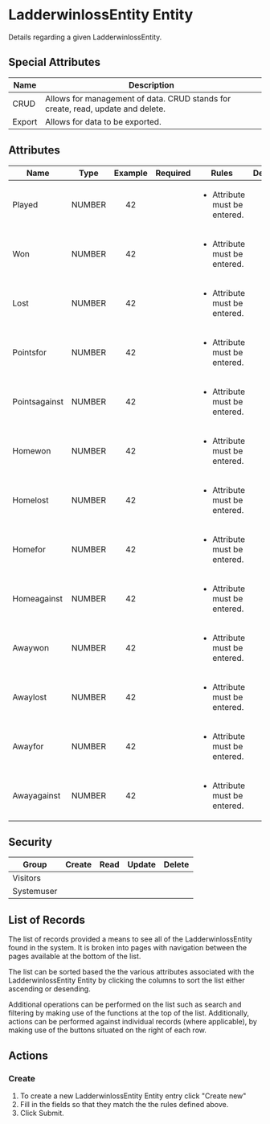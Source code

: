 <!--
@bot-written

WARNING AND NOTICE
Any access, download, storage, and/or use of this source code is subject to the terms and conditions of the
Full Software Licence as accepted by you before being granted access to this source code and other materials,
the terms of which can be accessed on the Codebots website at https://codebots.com/full-software-licence. Any
commercial use in contravention of the terms of the Full Software Licence may be pursued by Codebots through
licence termination and further legal action, and be required to indemnify Codebots for any loss or damage,
including interest and costs. You are deemed to have accepted the terms of the Full Software Licence on any
access, download, storage, and/or use of this source code.

BOT WARNING
This file is bot-written.
Any changes out side of "protected regions" will be lost next time the bot makes any changes.
-->

# LadderwinlossEntity Entity

Details regarding a given LadderwinlossEntity.


## Special Attributes
| Name | Description |
| ---- | ---- |
| CRUD | Allows for management of data. CRUD stands for create, read, update and delete. |
| Export | Allows for data to be exported. |

## Attributes
| Name | Type | Example | Required | Rules | Description |
| ---- | :----: | :--------: | :-----: | ----- | ----- |
| Played | NUMBER | 42 | <i class="fa fa-check"> | <ul><li>Attribute must be entered.</li></ul> |  | 
| Won | NUMBER | 42 | <i class="fa fa-check"> | <ul><li>Attribute must be entered.</li></ul> |  | 
| Lost | NUMBER | 42 | <i class="fa fa-check"> | <ul><li>Attribute must be entered.</li></ul> |  | 
| Pointsfor | NUMBER | 42 | <i class="fa fa-check"> | <ul><li>Attribute must be entered.</li></ul> |  | 
| Pointsagainst | NUMBER | 42 | <i class="fa fa-check"> | <ul><li>Attribute must be entered.</li></ul> |  | 
| Homewon | NUMBER | 42 | <i class="fa fa-check"> | <ul><li>Attribute must be entered.</li></ul> |  | 
| Homelost | NUMBER | 42 | <i class="fa fa-check"> | <ul><li>Attribute must be entered.</li></ul> |  | 
| Homefor | NUMBER | 42 | <i class="fa fa-check"> | <ul><li>Attribute must be entered.</li></ul> |  | 
| Homeagainst | NUMBER | 42 | <i class="fa fa-check"> | <ul><li>Attribute must be entered.</li></ul> |  | 
| Awaywon | NUMBER | 42 | <i class="fa fa-check"> | <ul><li>Attribute must be entered.</li></ul> |  | 
| Awaylost | NUMBER | 42 | <i class="fa fa-check"> | <ul><li>Attribute must be entered.</li></ul> |  | 
| Awayfor | NUMBER | 42 | <i class="fa fa-check"> | <ul><li>Attribute must be entered.</li></ul> |  | 
| Awayagainst | NUMBER | 42 | <i class="fa fa-check"> | <ul><li>Attribute must be entered.</li></ul> |  | 


## Security
| Group  | Create | Read | Update | Delete |
| ---- | :----: | :----:  | :----:  | :----:  |
| Visitors | <i class="fa fa-times"> | <i class="fa fa-check"> | <i class="fa fa-times"> | <i class="fa fa-times"> |
| Systemuser | <i class="fa fa-check"> | <i class="fa fa-check"> | <i class="fa fa-check"> | <i class="fa fa-check"> |

## List of Records

The list of records provided a means to see all of the LadderwinlossEntity found in the system. It is broken into pages with navigation between the pages available at the bottom of the list.

The list can be sorted based the the various attributes associated with the LadderwinlossEntity Entity by clicking the columns to sort the list either ascending or desending.

Additional operations can be performed on the list such as search and filtering by making use of the functions at the top of the list. Additionally, actions can be performed against individual records (where applicable),
by making use of the buttons situated on the right of each row.

## Actions
### Create

1. To create a new LadderwinlossEntity Entity entry click "Create new"
2. Fill in the fields so that they match the the rules defined above.
3. Click Submit.